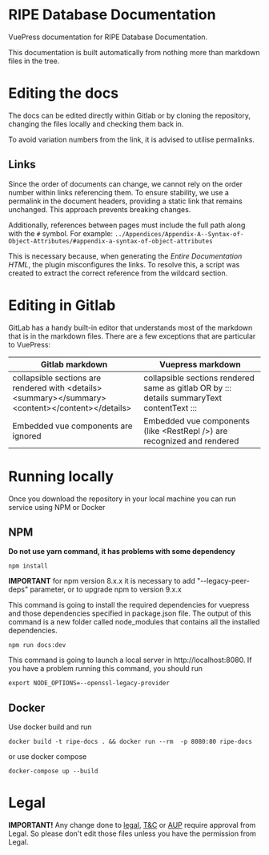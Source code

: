 
# RIPE Database Documentation

VuePress documentation for RIPE Database Documentation.

This documentation is built automatically from nothing more than markdown files in the tree.

# Editing the docs

The docs can be edited directly within Gitlab or by cloning the repository, changing the files locally and checking them back in.

To avoid variation numbers from the link, it is advised to utilise permalinks.

## Links

Since the order of documents can change, we cannot rely on the order number within links referencing them. 
To ensure stability, we use a permalink in the document headers, providing a static link that remains unchanged. 
This approach prevents breaking changes.

Additionally, references between pages must include the full path along with the `#` symbol. For example:
`../Appendices/Appendix-A--Syntax-of-Object-Attributes/#appendix-a-syntax-of-object-attributes`

This is necessary because, when generating the *Entire Documentation HTML*, the plugin misconfigures the links. 
To resolve this, a script was created to extract the correct reference from the wildcard section.

# Editing in Gitlab

GitLab has a handy built-in editor that understands most of the markdown that is in the markdown files. There are a few exceptions that are particular to VuePress:

| **Gitlab markdown**                                                                                                                  | **Vuepress markdown**                                                                      |
|--------------------------------------------------------------------------------------------------------------------------------------|--------------------------------------------------------------------------------------------|
| collapsible sections are rendered with &lt;details&gt;&lt;summary&gt;&lt;/summary&gt;&lt;content&gt;&lt;/content&gt;&lt;/details&gt; | collapsible sections rendered same as gitlab OR by ::: details summaryText contentText ::: |
| Embedded vue components are ignored                                                                                                  | Embedded vue components (like &lt;RestRepl /&gt;) are recognized and rendered              |

# Running locally

Once you download the repository in your local machine you can run service using NPM or Docker

## NPM

**Do not use yarn command, it has problems with some dependency**

```shell
npm install
```

**IMPORTANT** for npm version 8.x.x it is necessary to add "--legacy-peer-deps" parameter, or to upgrade npm to version 9.x.x

This command is going to install the required dependencies for vuepress and those dependencies specified in package.json file. The output of this command is a new folder called node_modules that contains all the installed dependencies.

```shell
npm run docs:dev
```

This command is going to launch a local server in http://localhost:8080.
If you have a problem running this command, you should run

```shell
export NODE_OPTIONS=--openssl-legacy-provider
```

## Docker

Use docker build and run

```shell
docker build -t ripe-docs . && docker run --rm  -p 8080:80 ripe-docs
```

or use docker compose

```shell
docker-compose up --build
```

# Legal

**IMPORTANT!** Any change done to [legal](./docs/26.Legal-Information.md), [T&C](./docs/26.HTML-Terms-And-Conditions.md) or [AUP](./docs/25.RIPE-Database-Acceptable-Use-Policy.md) require approval from Legal. So please don't edit those files unless you have the permission from Legal.
